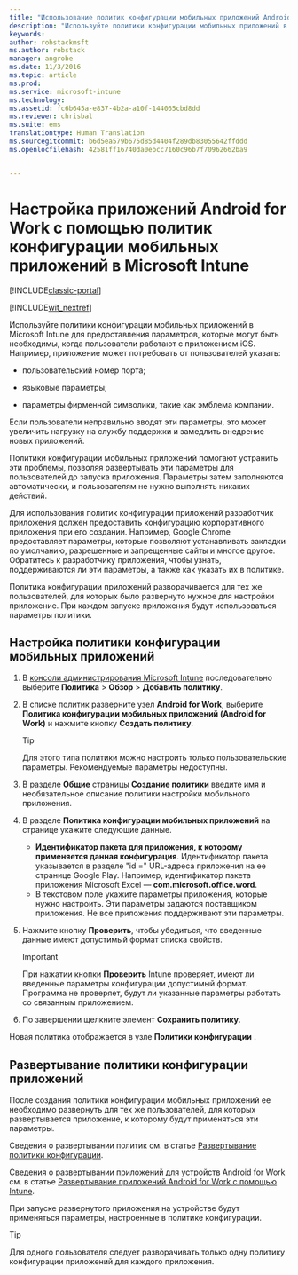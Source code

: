 ```yaml
---
title: "Использование политик конфигурации мобильных приложений Android for Work | Документы Майкрософт"
description: "Используйте политики конфигурации мобильных приложений в Intune для предоставления параметров, которые могут быть необходимы, когда пользователи работают с приложением Android for Work."
keywords: 
author: robstackmsft
ms.author: robstack
manager: angrobe
ms.date: 11/3/2016
ms.topic: article
ms.prod: 
ms.service: microsoft-intune
ms.technology: 
ms.assetid: fc6b645a-e837-4b2a-a10f-144065cbd8dd
ms.reviewer: chrisbal
ms.suite: ems
translationtype: Human Translation
ms.sourcegitcommit: b6d5ea579b675d85d4404f289db83055642ffddd
ms.openlocfilehash: 42581ff16740da0ebcc7160c96b7f70962662ba9


---
```


# <a name="configure-android-for-work-apps-with-mobile-app-configuration-policies-in-microsoft-intune"></a>Настройка приложений Android for Work с помощью политик конфигурации мобильных приложений в Microsoft Intune

[!INCLUDE[classic-portal](../includes/classic-portal.md)]

[!INCLUDE[wit_nextref](../includes/afw_rollout_disclaimer.md)]

Используйте политики конфигурации мобильных приложений в Microsoft Intune для предоставления параметров, которые могут быть необходимы, когда пользователи работают с приложением iOS. Например, приложение может потребовать от пользователей указать:

-   пользовательский номер порта;

-   языковые параметры;

-   параметры фирменной символики, такие как эмблема компании.

Если пользователи неправильно вводят эти параметры, это может увеличить нагрузку на службу поддержки и замедлить внедрение новых приложений.

Политики конфигурации мобильных приложений помогают устранить эти проблемы, позволяя развертывать эти параметры для пользователей до запуска приложения. Параметры затем заполняются автоматически, и пользователям не нужно выполнять никаких действий.

Для использования политик конфигурации приложений разработчик приложения должен предоставить конфигурацию корпоративного приложения при его создании. Например, Google Chrome предоставляет параметры, которые позволяют устанавливать закладки по умолчанию, разрешенные и запрещенные сайты и многое другое. Обратитесь к разработчику приложения, чтобы узнать, поддерживаются ли эти параметры, а также как указать их в политике.

Политика конфигурации приложений разворачивается для тех же пользователей, для которых было развернуто нужное для настройки приложение. При каждом запуске приложения будут использоваться параметры политики.

## <a name="configure-a-mobile-app-configuration-policy"></a>Настройка политики конфигурации мобильных приложений

1.  В [консоли администрирования Microsoft Intune](https://manage.microsoft.com) последовательно выберите **Политика** &gt; **Обзор** &gt; **Добавить политику**.

2.  В списке политик разверните узел **Android for Work**, выберите **Политика конфигурации мобильных приложений (Android for Work)** и нажмите кнопку **Создать политику**.

    > [!TIP]
    > Для этого типа политики можно настроить только пользовательские параметры. Рекомендуемые параметры недоступны.

3.  В разделе **Общие** страницы **Создание политики** введите имя и необязательное описание политики настройки мобильного приложения.

4. В разделе **Политика конфигурации мобильных приложений** на странице укажите следующие данные.
    - **Идентификатор пакета для приложения, к которому применяется данная конфигурация**. Идентификатор пакета указывается в разделе "id =" URL-адреса приложения на ее странице Google Play. Например, идентификатор пакета приложения Microsoft Excel — **com.microsoft.office.word**.
    - В текстовом поле укажите параметры приложения, которые нужно настроить. Эти параметры задаются поставщиком приложения. Не все приложения поддерживают эти параметры.
5.  Нажмите кнопку **Проверить**, чтобы убедиться, что введенные данные имеют допустимый формат списка свойств.

    > [!IMPORTANT]
    > При нажатии кнопки **Проверить** Intune проверяет, имеют ли введенные параметры конфигурации допустимый формат. Программа не проверяет, будут ли указанные параметры работать со связанным приложением.

6.  По завершении щелкните элемент **Сохранить политику**.

Новая политика отображается в узле **Политики конфигурации** .


## <a name="deploy-the-app-configuration-policy"></a>Развертывание политики конфигурации приложений
После создания политики конфигурации мобильных приложений ее необходимо развернуть для тех же пользователей, для которых развертывается приложение, к которому будут применяться эти параметры.

Сведения о развертывании политик см. в статье [Развертывание политики конфигурации](/intune/deploy-use/manage-settings-and-features-on-your-devices-with-microsoft-intune-policies#deploy-a-configuration-policy).

Сведения о развертывании приложений для устройств Android for Work см. в статье [Развертывание приложений Android for Work с помощью Intune](android-for-work-apps.md).

При запуске развернутого приложения на устройстве будут применяться параметры, настроенные в политике конфигурации.

> [!TIP]
> Для одного пользователя следует разворачивать только одну политику конфигурации приложений для каждого приложения.



<!--HONumber=Dec16_HO2-->


